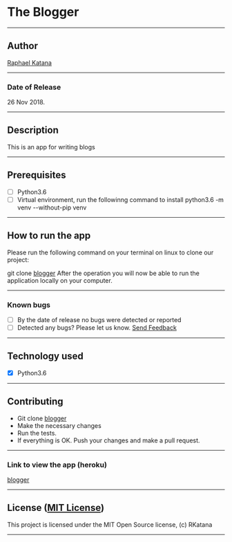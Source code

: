 # The Blogger

------------------------------------------------------------------------

## Author

[Raphael Katana](https://github.com/RKatana)

------------------------------------------------------------------------

### Date of Release

26 Nov 2018.

------------------------------------------------------------------------

## Description

This is an app for writing blogs

------------------------------------------------------------------------

## Prerequisites

+ [ ] Python3.6
+ [ ] Virtual environment, run the followinng command to install python3.6 -m venv --without-pip venv

------------------------------------------------------------------------

## How to run the app

Please run the following command on your terminal on linux to clone our project:

git clone [blogger](https://github.com/RKatana/blogger.git)
After the operation you will now be able to run the application locally on your computer.

------------------------------------------------------------------------

### Known bugs

+ [ ] By the date of release no bugs were detected or reported
+ [ ] Detected any bugs? Please let us know. [Send Feedback](roduor41@gmail.com)

------------------------------------------------------------------------

## Technology used

+ [X] Python3.6

------------------------------------------------------------------------

## Contributing

+ Git clone [blogger](https://github.com/RKatana/blogger.git)
+ Make the necessary changes
+ Run the tests.
+ If everything is OK. Push your changes and make a pull request.

------------------------------------------------------------------------

### Link to view the app (heroku)

[blogger](https://blogkatana.herokuapp.com/)

------------------------------------------------------------------------

## License ([MIT License](http://choosealicense.com/licenses/mit/))

This project is licensed under the MIT Open Source license, (c) RKatana

------------------------------------------------------------------------